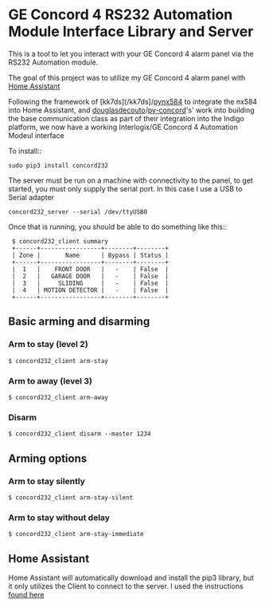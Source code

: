 GE Concord 4 RS232 Automation Module Interface Library and Server
==================================================================

This is a tool to let you interact with your GE Concord 4 alarm panel via
the RS232 Automation module.

The goal of this project was to utilize my GE Concord 4 alarm panel with [Home Assistant](/home-assistant/home-assistant)

Following the framework of [kk7ds](/kk7ds]/[pynx584](/kk7ds/pynx584) to integrate the nx584 into Home Assistant, and [douglasdecouto](/douglasdecouto)/[py-concord](/douglasdecouto/py-concord)'s' work into building the base communication class as part of their integration into the Indigo platform, we now have a working Interlogix/GE Concord 4 Automation Modeul interface

To install::

```
sudo pip3 install concord232
```

The server must be run on a machine with connectivity to the panel, to get started, you must only supply the serial port.  In this case I use a USB to Serial adapter

```
concord232_server --serial /dev/ttyUSB0 
```

Once that is running, you should be able to do something like this::

```
 $ concord232_client summary
 +------+-----------------+--------+--------+
 | Zone |       Name      | Bypass | Status |
 +------+-----------------+--------+--------+
 |  1   |    FRONT DOOR   |   -    | False  |
 |  2   |   GARAGE DOOR   |   -    | False  |
 |  3   |     SLIDING     |   -    | False  |
 |  4   | MOTION DETECTOR |   -    | False  |
 +------+-----------------+--------+--------+
```

## Basic arming and disarming

### Arm to stay (level 2)
```
$ concord232_client arm-stay
```

### Arm to away (level 3)
```
$ concord232_client arm-away
```

### Disarm
```
$ concord232_client disarm --master 1234
```

## Arming options

### Arm to stay silently
```
$ concord232_client arm-stay-silent
```

### Arm to stay without delay
```
$ concord232_client arm-stay-immediate
```

## Home Assistant
Home Assistant will automatically download and install the pip3 library, but it only utilizes the Client to connect to the server.  I used the instructions [found here](http://www.raspberrypi-spy.co.uk/2015/10/how-to-autorun-a-python-script-on-boot-using-systemd/)

